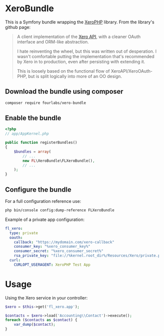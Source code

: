 # XeroBundle

This is a Symfony bundle wrapping the [XeroPHP](https://github.com/calcinai/xero-php) library. From the library's github page:

> A client implementation of the [Xero API](https://developer.xero.com), with a cleaner OAuth interface and ORM-like abstraction.
>
> I hate reinventing the wheel, but this was written out of desperation. I wasn't comfortable putting the implementation that's recommended by Xero in to production, even after persisting with extending it.
>
> This is loosely based on the functional flow of XeroAPI/XeroOAuth-PHP, but is split logically into more of an OO design.


## Download the bundle using composer

```bash
composer require fourlabs/xero-bundle
```

## Enable the bundle

```php
<?php
// app/AppKernel.php

public function registerBundles()
{
    $bundles = array(
        // ...
        new FL\XeroBundle\FLXeroBundle(),
        // ...
    );
}
```
## Configure the bundle

For a full configuration reference use:

```bash
php bin/console config:dump-reference FLXeroBundle
```

Example of a private app configuration:
 
```yml
fl_xero:
  type: private
  oauth:
    callback: "https://mydomain.com/xero-callback"
    consumer_key: "%xero_consumer_key%"
    consumer_secret: "%xero_consumer_secret%"
    rsa_private_key: "file://%kernel.root_dir%/Resources/Xero/private.pem"
  curl:
    CURLOPT_USERAGENT: XeroPHP Test App
```

# Usage

Using the Xero service in your controller:

```php
$xero = $this->get('fl_xero.app');

$contacts = $xero->load('Accounting\\Contact')->execute();
foreach ($contacts as $contact) {
    var_dump($contact);
}
```
